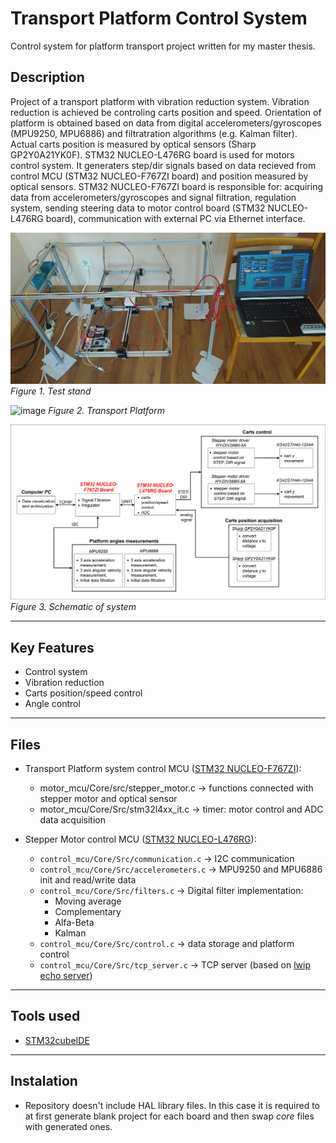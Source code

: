 # Transport Platform Control System

Control system for platform transport project written for my master thesis.

## Description

Project of a transport platform with vibration reduction system. Vibration reduction is achieved be controling carts position and speed. 
Orientation of platform is obtained based on data from digital accelerometers/gyroscopes (MPU9250, MPU6886) and filtratration algorithms (e.g. Kalman filter).
Actual carts position is measured by optical sensors (Sharp GP2Y0A21YK0F).
STM32 NUCLEO-L476RG board is used for motors control system. It generaters step/dir signals based on data recieved from control MCU (STM32 NUCLEO-F767ZI board) and position measured by optical sensors.
STM32 NUCLEO-F767ZI board is responsible for: acquiring data from accelerometers/gyroscopes and signal filtration, regulation system, sending steering data to motor control board (STM32 NUCLEO-L476RG board), communication with external PC via Ethernet interface.


![image](images/test_stand.jpg)
*Figure 1. Test stand* 

![image](images/schem_plat.png)
*Figure 2. Transport Platform* 

![image](images/schem_sys.png)
*Figure 3. Schematic of system* 

---

## Key Features
* Control system
* Vibration reduction
* Carts position/speed control
* Angle control

---

## Files

* Transport Platform system control MCU ([STM32 NUCLEO-F767ZI](https://www.st.com/en/evaluation-tools/nucleo-f767zi.html)):
    * motor_mcu/Core/src/stepper_motor.c -> functions connected with stepper motor and optical sensor
    * motor_mcu/Core/Src/stm32l4xx_it.c -> timer: motor control and ADC data acquisition


* Stepper Motor control MCU ([STM32 NUCLEO-L476RG](https://www.st.com/en/evaluation-tools/nucleo-l476rg.html)):
    * `control_mcu/Core/Src/communication.c` -> I2C communication
    * `control_mcu/Core/Src/accelerometers.c` -> MPU9250 and MPU6886 init and read/write data
    * `control_mcu/Core/Src/filters.c` -> Digital filter implementation:
        * Moving average
        * Complementary
        * Alfa-Beta
        * Kalman
    * `control_mcu/Core/Src/control.c` -> data storage and platform control
    * `control_mcu/Core/Src/tcp_server.c` -> TCP server (based on [lwip echo server](https://git.savannah.nongnu.org/cgit/lwip/lwip-contrib.git/tree/apps/tcpecho_raw/tcpecho_raw.c))

---

## Tools used
* [STM32cubeIDE](https://www.st.com/en/development-tools/stm32cubeide.html)

---

## Instalation
* Repository doesn't include HAL library files. In this case it is required to at first generate blank project for each board and then swap *core* files with generated ones.
